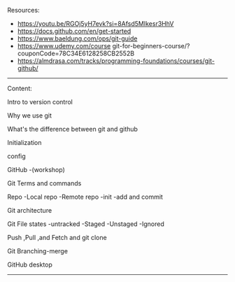 Resources:
- https://youtu.be/RGOj5yH7evk?si=8Afsd5MIkesr3HhV
- https://docs.github.com/en/get-started
- https://www.baeldung.com/ops/git-guide
- https://www.udemy.com/course git-for-beginners-course/?couponCode=78C34E6128258CB2552B
- https://almdrasa.com/tracks/programming-foundations/courses/git-github/

---
Content:

Intro to version control

Why we use git

What's the difference between git and github

Initialization

config

GitHub
    -(workshop)

Git Terms and commands

Repo
    -Local repo
    -Remote repo
    -init
    -add and commit

Git architecture

Git File states 
    -untracked
    -Staged
    -Unstaged
    -Ignored 

Push ,Pull ,and Fetch and git clone 

Git Branching-merge

GitHub desktop

---